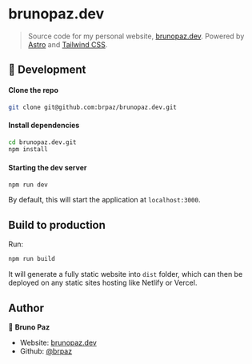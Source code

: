 # brunopaz.dev



> Source code for my personal website, [brunopaz.dev](https://brunopaz.dev). Powered by [Astro](https://astro.build/) and [Tailwind CSS](https://tailwindcss.com/).

## 🧞 Development

#### Clone the repo

```sh
git clone git@github.com:brpaz/brunopaz.dev.git
```

#### Install dependencies

```sh
cd brunopaz.dev.git
npm install
```

#### Starting the dev server

```sh
npm run dev
```

By default, this will start the application at `localhost:3000`.

## Build to production

Run:

```sh
npm run build
```

It will generate a fully static website into `dist` folder, which can then be deployed on any static sites hosting like Netlify or Vercel.


## Author

👤 **Bruno Paz**

* Website: [brunopaz.dev](https://brunopaz.dev)
* Github: [@brpaz](https://github.com/brpaz)
